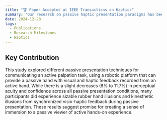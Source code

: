 ```yaml
---
title: "🏆 Paper Accepted at IEEE Transactions on Haptics"
summary: "Our research on passive haptic presentation paradigms has been accepted for publication, advancing VR medical training applications."
date: 2024-12-28
tags:
  - Publications
  - Research Milestones
  - Haptics
---
```


## Key Contribution
This study explored different passive presentation techniques for communicating an active palpation task, using a robotic platform that can provide a passive hand with visual and haptic feedback recorded from an active hand. While there is a slight decreases (8% to 11.7%) in perceptual acuity and confidence across all passive presentation conditions, many participants did experience sizable rubber hand illusions and kinesthetic illusions from synchronized visio-haptic feedback during passive presentation. These results suggest promise for creating a sense of immersion to a passive viewer of active hands-on experience.